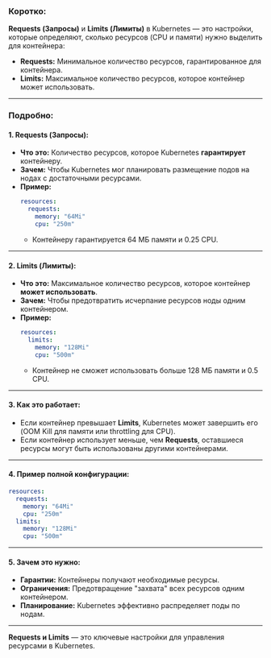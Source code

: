 
### **Коротко:**
**Requests (Запросы)** и **Limits (Лимиты)** в Kubernetes — это настройки, которые определяют, сколько ресурсов (CPU и памяти) нужно выделить для контейнера:
- **Requests:** Минимальное количество ресурсов, гарантированное для контейнера.
- **Limits:** Максимальное количество ресурсов, которое контейнер может использовать.

---

### **Подробно:**

#### **1. Requests (Запросы):**
- **Что это:** Количество ресурсов, которое Kubernetes **гарантирует** контейнеру.
- **Зачем:** Чтобы Kubernetes мог планировать размещение подов на нодах с достаточными ресурсами.
- **Пример:**
  ```yaml
  resources:
    requests:
      memory: "64Mi"
      cpu: "250m"
  ```
  - Контейнеру гарантируется 64 МБ памяти и 0.25 CPU.

---

#### **2. Limits (Лимиты):**
- **Что это:** Максимальное количество ресурсов, которое контейнер **может использовать**.
- **Зачем:** Чтобы предотвратить исчерпание ресурсов ноды одним контейнером.
- **Пример:**
  ```yaml
  resources:
    limits:
      memory: "128Mi"
      cpu: "500m"
  ```
  - Контейнер не сможет использовать больше 128 МБ памяти и 0.5 CPU.

---

#### **3. Как это работает:**
- Если контейнер превышает **Limits**, Kubernetes может завершить его (OOM Kill для памяти или throttling для CPU).
- Если контейнер использует меньше, чем **Requests**, оставшиеся ресурсы могут быть использованы другими контейнерами.

---

#### **4. Пример полной конфигурации:**
```yaml
resources:
  requests:
    memory: "64Mi"
    cpu: "250m"
  limits:
    memory: "128Mi"
    cpu: "500m"
```

---

#### **5. Зачем это нужно:**
- **Гарантии:** Контейнеры получают необходимые ресурсы.
- **Ограничения:** Предотвращение "захвата" всех ресурсов одним контейнером.
- **Планирование:** Kubernetes эффективно распределяет поды по нодам.

---

**Requests и Limits** — это ключевые настройки для управления ресурсами в Kubernetes.